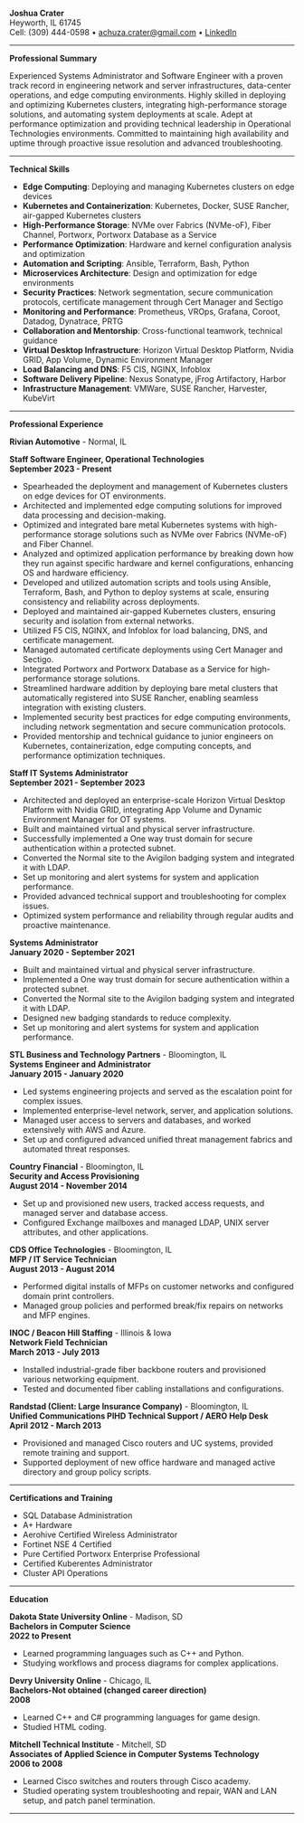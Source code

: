 **Joshua Crater**  
Heyworth, IL 61745  
Cell: (309) 444-0598 • achuza.crater@gmail.com • [LinkedIn](http://bit.ly/2lTHMoo)

---

**Professional Summary**

Experienced Systems Administrator and Software Engineer with a proven track record in engineering network and server infrastructures, data-center operations, and edge computing environments. Highly skilled in deploying and optimizing Kubernetes clusters, integrating high-performance storage solutions, and automating system deployments at scale. Adept at performance optimization and providing technical leadership in Operational Technologies environments. Committed to maintaining high availability and uptime through proactive issue resolution and advanced troubleshooting.

---

**Technical Skills**

- **Edge Computing**: Deploying and managing Kubernetes clusters on edge devices
- **Kubernetes and Containerization**: Kubernetes, Docker, SUSE Rancher, air-gapped Kubernetes clusters
- **High-Performance Storage**: NVMe over Fabrics (NVMe-oF), Fiber Channel, Portworx, Portworx Database as a Service
- **Performance Optimization**: Hardware and kernel configuration analysis and optimization
- **Automation and Scripting**: Ansible, Terraform, Bash, Python
- **Microservices Architecture**: Design and optimization for edge environments
- **Security Practices**: Network segmentation, secure communication protocols, certificate management through Cert Manager and Sectigo
- **Monitoring and Performance**: Prometheus, VROps, Grafana, Coroot, Datadog, Dynatrace, PRTG
- **Collaboration and Mentorship**: Cross-functional teamwork, technical guidance
- **Virtual Desktop Infrastructure**: Horizon Virtual Desktop Platform, Nvidia GRID, App Volume, Dynamic Environment Manager
- **Load Balancing and DNS**: F5 CIS, NGINX, Infoblox
- **Software Delivery Pipeline**: Nexus Sonatype, jFrog Artifactory, Harbor
- **Infrastructure Management**: VMWare, SUSE Rancher, Harvester, KubeVirt

---

**Professional Experience**

**Rivian Automotive** - Normal, IL  

**Staff Software Engineer, Operational Technologies**  
**September 2023 - Present**

- Spearheaded the deployment and management of Kubernetes clusters on edge devices for OT environments.
- Architected and implemented edge computing solutions for improved data processing and decision-making.
- Optimized and integrated bare metal Kubernetes systems with high-performance storage solutions such as NVMe over Fabrics (NVMe-oF) and Fiber Channel.
- Analyzed and optimized application performance by breaking down how they run against specific hardware and kernel configurations, enhancing OS and hardware efficiency.
- Developed and utilized automation scripts and tools using Ansible, Terraform, Bash, and Python to deploy systems at scale, ensuring consistency and reliability across deployments.
- Deployed and maintained air-gapped Kubernetes clusters, ensuring security and isolation from external networks.
- Utilized F5 CIS, NGINX, and Infoblox for load balancing, DNS, and certificate management.
- Managed automated certificate deployments using Cert Manager and Sectigo.
- Integrated Portworx and Portworx Database as a Service for high-performance storage solutions.
- Streamlined hardware addition by deploying bare metal clusters that automatically registered into SUSE Rancher, enabling seamless integration with existing clusters.
- Implemented security best practices for edge computing environments, including network segmentation and secure communication protocols.
- Provided mentorship and technical guidance to junior engineers on Kubernetes, containerization, edge computing concepts, and performance optimization techniques.

**Staff IT Systems Administrator**  
**September 2021 - September 2023**

- Architected and deployed an enterprise-scale Horizon Virtual Desktop Platform with Nvidia GRID, integrating App Volume and Dynamic Environment Manager for OT systems.
- Built and maintained virtual and physical server infrastructure.
- Successfully implemented a One way trust domain for secure authentication within a protected subnet.
- Converted the Normal site to the Avigilon badging system and integrated it with LDAP.
- Set up monitoring and alert systems for system and application performance.
- Provided advanced technical support and troubleshooting for complex issues.
- Optimized system performance and reliability through regular audits and proactive maintenance.

**Systems Administrator**  
**January 2020 - September 2021**

- Built and maintained virtual and physical server infrastructure.
- Implemented a One way trust domain for secure authentication within a protected subnet.
- Converted the Normal site to the Avigilon badging system and integrated it with LDAP.
- Designed new badging standards to reduce complexity.
- Set up monitoring and alert systems for system and application performance.

**STL Business and Technology Partners** - Bloomington, IL  
**Systems Engineer and Administrator**  
**January 2015 - January 2020**

- Led systems engineering projects and served as the escalation point for complex issues.
- Implemented enterprise-level network, server, and application solutions.
- Managed user access to servers and databases, and worked extensively with AWS and Azure.
- Set up and configured advanced unified threat management fabrics and automated threat responses.

**Country Financial** - Bloomington, IL  
**Security and Access Provisioning**  
**August 2014 - November 2014**

- Set up and provisioned new users, tracked access requests, and managed server and database access.
- Configured Exchange mailboxes and managed LDAP, UNIX server attributes, and other applications.

**CDS Office Technologies** - Bloomington, IL  
**MFP / IT Service Technician**  
**August 2013 - August 2014**

- Performed digital installs of MFPs on customer networks and configured domain print controllers.
- Managed group policies and performed break/fix repairs on networks and MFP engines.

**INOC / Beacon Hill Staffing** - Illinois & Iowa  
**Network Field Technician**  
**March 2013 - July 2013**

- Installed industrial-grade fiber backbone routers and provisioned various networking equipment.
- Tested and documented fiber cabling installations and configurations.

**Randstad (Client: Large Insurance Company)** - Bloomington, IL  
**Unified Communications PIHD Technical Support / AERO Help Desk**  
**April 2012 - March 2013**

- Provisioned and managed Cisco routers and UC systems, provided remote training and support.
- Supported deployment of new office hardware and managed active directory and group policy scripts.

---

**Certifications and Training**

- SQL Database Administration
- A+ Hardware
- Aerohive Certified Wireless Administrator
- Fortinet NSE 4 Certified
- Pure Certified Portworx Enterprise Professional
- Certified Kuberentes Administrator
- Cluster API Operations

---

**Education**

**Dakota State University Online** - Madison, SD  
**Bachelors in Computer Science**  
**2022 to Present**

- Learned programming languages such as C++ and Python.
- Studying workflows and process diagrams for complex applications.

**Devry University Online** - Chicago, IL  
**Bachelors-Not obtained (changed career direction)**  
**2008**

- Learned C++ and C# programming languages for game design.
- Studied HTML coding.

**Mitchell Technical Institute** - Mitchell, SD  
**Associates of Applied Science in Computer Systems Technology**  
**2006 to 2008**

- Learned Cisco switches and routers through Cisco academy.
- Studied operating system troubleshooting and repair, WAN and LAN setup, and patch panel termination.

---
